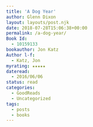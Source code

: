 ```yaml
---
title: 'A Dog Year'
author: Glenn Dixon
layout: layouts/post.njk
date: 2018-07-28T15:06:38+00:00
permalink: /a-dog-year/
Book Id:
  - 10159133
bookauthor: Jon Katz
Author l-f:
  - Katz, Jon
myrating: ★★★★★
dateread:
  - 2016/06/06
status: read
categories:
  - GoodReads
  - Uncategorized
tags:
  - posts
  - books
---
```

